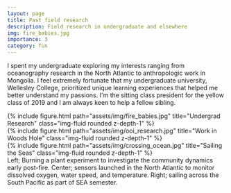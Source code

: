 ```yaml
---
layout: page
title: Past field research
description: Field research in undergraduate and elsewhere
img: fire_babies.jpg
importance: 3
category: fun
---
```


I spent my undergraduate exploring my interests ranging from oceanography research in the North Atlantic to anthropologic work in Mongolia. I feel extremely fortunate that my undergraduate university, Wellesley College, prioritized unique learning experiences that helped me better understand my passions. I'm the sitting class president for the yellow class of 2019 and I am always keen to help a fellow sibling. 

<div class="row">
    <div class="col-sm mt-3 mt-md-0">
        {% include figure.html path="assets/img/fire_babies.jpg" title="Undergrad Research" class="img-fluid rounded z-depth-1" %}
    </div>
    <div class="col-sm mt-3 mt-md-0">
        {% include figure.html path="assets/img/ooi_research.jpg" title="Work in Woods Hole" class="img-fluid rounded z-depth-1" %}
    </div>
    <div class="col-sm mt-3 mt-md-0">
        {% include figure.html path="assets/img/crossing_ocean.jpg" title="Sailing the Seas" class="img-fluid rounded z-depth-1" %}
    </div>
</div>
<div class="caption">
    Left; Burning a plant experiment to investigate the community dynamics early post-fire. Center; sensors launched in the North Atlantic to monitor dissolved oxygen, water speed, and temperature. Right; sailing across the South Pacific as part of SEA semester.
</div>
